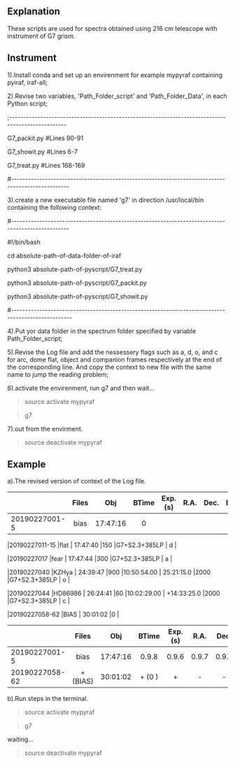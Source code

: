 Explanation
-----------
These scripts are used for spectra obtained using 216 cm telescope with instrument of G7 grism.

Instrument
----------
1).Install conda and set up an envirenment for example mypyraf containing pyiraf, iraf-all;

2).Revise two variables, 'Path_Folder_script' and 'Path_Folder_Data', in each Python script;

;--------------------------------------------------------------------------------------------------

G7_packit.py    #Lines 90-91

G7_showit.py    #Lines 6-7

G7_treat.py     #Lines 168-169

#--------------------------------------------------------------------------------------------------

3).create a new executable file named 'g7' in direction /usr/local/bin containing the following context:

#--------------------------------------------------------------------------------------------------

#!/bin/bash

cd absolute-path-of-data-folder-of-iraf

python3 absolute-path-of-pyscript/G7_treat.py

python3 absolute-path-of-pyscript/G7_packit.py

python3 absolute-path-of-pyscript/G7_showit.py

#---------------------------------------------------------------------------------------------------

4).Put yor data folder in the spectrum folder specified by variable Path_Folder_script;

5).Revise the Log file and add the nessessery flags such as a, d, o, and c for arc, dome flat, object and companion frames 
respectively at the end of the corresponding line. And copy the context to new file with the same name to jump the 
reading problem;

6).activate the envirenment, run g7 and then wait...

>source activate mypyraf

>g7

7).out from the envirment.

>source deactivate mypyraf

Example
-------
a).The revised version of context of the Log file.


| |    Files    |  Obj   |   BTime   |  Exp.(s) |    R.A.     |     Dec.     | Epoch |     Notes     |
| --------------| :----: | :-------: | :------: | :---------: | :----------: | :---: | :-----------: | :---: |
|20190227001-5  |bias    | 17:47:16  |0                                                                      |                                                 

|20190227011-15 |flat    | 17:47:40  |150                                            |G7+S2.3+385LP  |   d    | 

|20190227017    |fear    | 17:47:44  |300                                            |G7+S2.3+385LP  |   a    |

|20190227040    |KZHya   | 24:39:47  |900       |10:50:54.00  | 25:21:15.0    |2000  |G7+S2.3+385LP  |   o    |

|20190227044    |HD86986 | 26:24:41  |60        |10:02:29.00  | +14:33:25.0   |2000  |G7+S2.3+385LP  |   c    |

|20190227058-62 |BIAS    | 30:01:02  |0                                                                       |     


| | Files | Obj | BTime | Exp.(s)  | R.A.  | Dec. | Epoch  | Notes |
| --------| :----: | :--------: | :----: | :----: | :---: | :-------: | :------: | :------: |
| 20190227001-5| bias  |   17:47:16     | 0.9.8  | 0.9.6   | 0.9.7 |   0.9.8   | 0.9.7 | 0.9.7 |
| 20190227058-62| + (BIAS) |30:01:02 | + (0 ) | +       |   -   |    -      |   -   |   -   |





b).Run steps in the terminal.

>source activate mypyraf

>g7

waiting...

>source deactivate mypyraf
